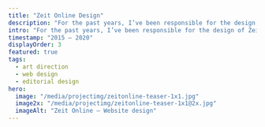 ```yaml
---
title: "Zeit Online Design"
description: "For the past years, I’ve been responsible for the design of Zeit Online, Germany’s renowned news site."
intro: "For the past years, I’ve been responsible for the design of Zeit Online, Germany’s renowned news site."
timestamp: "2015 – 2020"
displayOrder: 3
featured: true
tags:
  - art direction
  - web design
  - editorial design
hero:
  image: "/media/projectimg/zeitonline-teaser-1x1.jpg"
  image2x: "/media/projectimg/zeitonline-teaser-1x1@2x.jpg"
  imageAlt: "Zeit Online – Website design"
---
```


